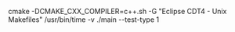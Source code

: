 cmake -DCMAKE_CXX_COMPILER=c++.sh  -G "Eclipse CDT4 - Unix Makefiles"
/usr/bin/time -v ./main --test-type 1
